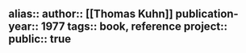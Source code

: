 alias::
author:: [[Thomas Kuhn]] 
publication-year:: 1977
tags:: book, reference
project:: 
public:: true
-